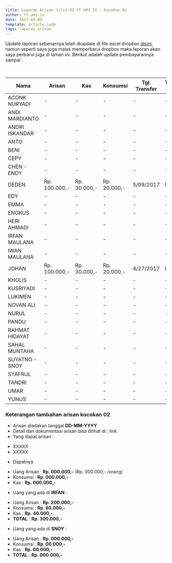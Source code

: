 ```yaml
---
title: Laporan Arisan Jilid 02 FT UMJ IV - Kocokan 02
author: ft-umj-iv
date: 2017-05-09
template: article.jade
tags: laporan arisan
---
```


Update laporan sebenarnya telah diupdate di file excel dropbox [disini](https://www.dropbox.com/s/lqrvit24hfh3fot/Arisan%20UMJ%20TechInfo4%20Jilid%2002.xlsx?dl=0), namun seperti saya juga malas memperbarui dropbox maka laporan akan saya perbarui juga di laman ini. Berikut adalah update pembayarannya sampai :

<br/>
<span class="more"></span>


|Nama						| Arisan 		  	| Kas 			| Konsumsi 		| Tgl. Transfer	| Transfered To |
|--------------------------	|-------------------|---------------|---------------|---------------|---------------|
| ACONK NURYADI 			|- 			  		| -				| -				|-				|-				|
| ANDI MARDIANTO 			|- 			  		| -				| -				|-				|-				|
| ANDRI ISKANDAR 			|- 			  		| -				| -				|-				|-				|
| ANTO  						  |- 			  		| -				| -				|-				|-				|
| BENI 						    |- 			  		| -				| -				|-				|-				|
| CEPY 						    |- 			  		| -				| -				|-				|-				|
| CHEN - ENDY 				|- 			  		| -				| -				|-				|-				|
| DEDEN 					    |Rp. 100.000,- 		|Rp. 30.000,-	| Rp. 20.000,-	|5/09/2017		| IRFAN			|
| EDY 						    |- 			  		| -				| -				|-				|-				|
| EMMA 						    |- 			  		| -				| -				|-				|-				|
| ENGKUS 					    |- 			  		| -				| -				|-				|-				|
| HERI AHMADI 				|- 			  		| -				| -				|-				|-				|
| IRFAN MAULANA 			|- 			  		| -				| -				|-				|-				|
| IWAN MAULANA 				|- 			  		| -				| -				|-				|-				|
| JOHAN 					    |Rp. 100.000,- 		|Rp. 30.000,-	| Rp. 20.000,-	|4/27/2017		| IRFAN			|
| KHOLIS 					    |- 			  		| -				| -				|-				|-				|
| KUSRIYADI 				  |- 			  		| -				| -				|-				|-				|
| LUKIMEN 					  |- 			  		| -				| -				|-				|-				|
| NOVAN ALI 				  |- 			  		| -				| -				|-				|-				|
| NURUL				 		    |- 			  		| -				| -				|-				|-				|
| PANDU 					    |	- 			  	| -				| -				|-				|-				|
| RAHMAT HIDAYAT 			|- 			  		| -				| -				|-				|-				|
| SAHAL MUNTAHA 			|- 			  		| -				| -				|-				|-				|
| SUYATNO - SNOY 			|- 			  		| -				| -				|-				|-				|
| SYAFRUL 					  |- 			  		| -				| -				|-				|-				|
| TANDRI 					    |- 			  		| -				| -				|-				|-				|
| UMAR 						    |- 			  		| -				| -				|-				|-				|
| YUNUS 					    |- 			  		| -				| -				|-				|-				|



### Keterangan tambahan arisan kocokan 02
+ Arisan diadakan tanggal **DD-MM-YYYY**
+ Detail dan dokumentasi arisan bisa dilihat di : link
+ Yang dapat arisan :
 - XXXXX
 - XXXXX
+ Dapatnya
 - Uang Arisan	 : **Rp. 000.000,-** (Rp. 000.000,- /orang)
 - Konsumsi 	   : **Rp. 000.000,-**
 - Kas 			     : **Rp. 000.000,-**
+ Uang yang ada di **IRFAN** :
 - Uang Arisan	 : **Rp.   200.000,-**
 - Konsumsi 	   : **Rp.    60.000,-**
 - Kas 			     : **Rp.    40.000,-**
 - **TOTAL**	   : **Rp.   300.000,-**
+ Uang yang ada di **SNOY** :
 - Uang Arisan	 : **Rp. 000.000,-**
 - Konsumsi 	   : **Rp.  00.000,-**
 - Kas 			     : **Rp.  00.000,-**
 - **TOTAL**	   : **Rp. 000.000,-**
